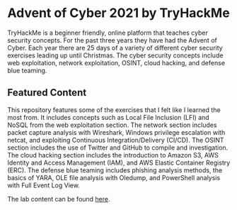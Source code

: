 # Advent of Cyber 2021 by TryHackMe

TryHackMe is a beginner friendly, online platform that teaches cyber security concepts. For the past three years they have had the Advent of Cyber. Each year there are 25 days of a variety of different cyber security exercises leading up until Christmas. The cyber security concepts include web exploitation, network exploitation, OSINT, cloud hacking, and defense blue teaming. 

## Featured Content

This repository features some of the exercises that I felt like I learned the most from. It includes concepts such as Local File Inclusion (LFI) and NoSQL from the web exploitation section. The network section includes packet capture analysis with Wireshark, Windows privilege escalation with netcat, and exploiting Continuous Integration/Delivery (CI/CD). The OSINT section includes the use of Twitter and GitHub to compile and investigation. The cloud hacking section includes the introduction to Amazon S3, AWS Identity and Access Management (IAM), and AWS Elastic Container Registry (ERC). The defense blue teaming includes phishing analysis methods, the basics of YARA, OLE file analysis with Oledump, and PowerShell analysis with Full Event Log View.

The lab content can be found [here](https://tryhackme.com/room/adventofcyber3).
